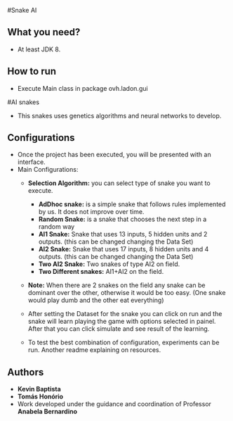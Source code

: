 #Snake AI

## What you need?
* At least JDK 8.

## How to run
* Execute Main class in package ovh.ladon.gui

#AI snakes
* This snakes uses genetics algorithms and neural networks to develop.


## Configurations
* Once the project has been executed, you will be presented with an interface.
* Main Configurations:
    * **Selection Algorithm:** you can select type of snake you want to execute.
        * **AdDhoc snake:** is a simple snake that follows rules implemented by us. It does not improve over time.
        * **Random Snake:** is a snake that chooses the next step in a random way
        * **AI1 Snake:** Snake that uses 13 inputs, 5 hidden units and 2 outputs. (this can be changed changing the Data Set)
        * **AI2 Snake:** Snake that uses 17 inputs, 8 hidden units and 4 outputs. (this can be changed changing the Data Set)
        * **Two AI2 Snake:** Two snakes of type AI2 on field.
        * **Two Different snakes:** AI1+AI2 on the field.
    * **Note:** When there are 2 snakes on the field any snake can be dominant over the other, otherwise it would be too easy. (One snake would play dumb and the other eat everything)
    * After setting the Dataset for the snake you can click on run and the snake will learn playing the game with options selected 
    in painel. After that you can click simulate and see result of the learning.
    
    * To test the best combination of configuration, experiments can be run. Another readme explaining on resources.
    
    

## Authors
* **Kevin Baptista**
* **Tomás Honório**
* Work developed under the guidance and coordination of Professor **Anabela Bernardino**